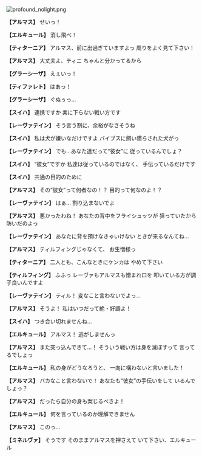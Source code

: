 
![profound_nolight.png](../images/backgrounds/profound_nolight.png)

**【アルマス】**
せいっ！

**【エルキュール】**
消し飛べ！

**【ティターニア】**
アルマス、前に出過ぎていますよっ
周りをよく見て下さい！

**【アルマス】**
大丈夫よ、ティニ
ちゃんと分かってるから

**【グラーシーザ】**
えぇいっ！

**【ティファレト】**
はあっ！

**【グラーシーザ】**
ぐぬぅっ…

**【スイハ】**
連携ですか
実に下らない戦い方です

**【レーヴァテイン】**
そう言う割に、余裕がなさそうね

**【スイハ】**
私は犬が嫌いなだけですよ
バイブスに飼い慣らされた犬がっ

**【レーヴァテイン】**
でも…あなた達だって“彼女”に
従っているんでしょ？

**【スイハ】**
“彼女”ですか
私達は従っているのではなく、
手伝っているだけです

**【スイハ】**
共通の目的のために

**【アルマス】**
その“彼女”って何者なの！？
目的って何なのよ！？

**【レーヴァテイン】**
はぁ…
割り込まないでよ

**【アルマス】**
悪かったわね！
あなたの背中をフライシュッツが
狙っていたから防いだのよっ

**【レーヴァテイン】**
あなたに背を預けなきゃいけない
ときが来るなんてね…

**【アルマス】**
ティルフィングじゃなくて、
お生憎様っ

**【ティターニア】**
二人とも、こんなときにケンカは
やめて下さい

**【ティルフィング】**
ふふっ
レーヴァもアルマスも憎まれ口を
叩いている方が調子良いんですよ

**【レーヴァテイン】**
ティル！
変なこと言わないでよっ…

**【アルマス】**
そうよ！
私はいつだって絶・好調よ！

**【スイハ】**
つき合い切れませんね…

**【エルキュール】**
アルマス！
逃がしませんっ

**【アルマス】**
また突っ込んできて…！
そういう戦い方は身を滅ぼすって
言ってるでしょっ

**【エルキュール】**
私の身がどうなろうと、
一向に構わないと言いました！

**【アルマス】**
バカなこと言わないで！
あなたも“彼女”の手伝いをして
いるんでしょっ？

**【アルマス】**
だったら自分の身も案じるべきよ！

**【エルキュール】**
何を言っているのか理解できません

**【アルマス】**
このっ…

**【ミネルヴァ】**
そうです
そのままアルマスを押さえて
いて下さい、エルキュール